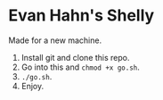 Evan Hahn's Shelly
==================

Made for a new machine.

1. Install git and clone this repo.
2. Go into this and `chmod +x go.sh`.
3. `./go.sh`.
4. Enjoy.
